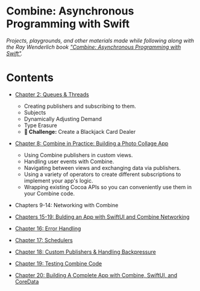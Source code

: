 # Combine: Asynchronous Programming with Swift

_Projects, playgrounds, and other materials made while following along with the Ray Wenderlich book ["Combine: Asynchronous Programming with Swift"](https://store.raywenderlich.com/products/combine-asynchronous-programming-with-swift)._


# Contents

- [Chapter 2: Queues & Threads](./02-publishers-and-subscribers)
    - Creating publishers and subscribing to them.
    - Subjects
    - Dynamically Adjusting Demand
    - Type Erasure
    - **🥅 Challenge:** Create a Blackjack Card Dealer


- [Chapter 8: Combine in Practice: Building a Photo Collage App](./08-photo-collage-app)
    - Using Combine publishers in custom views.
    - Handling user events with Combine.
    - Navigating between views and exchanging data via publishers.
    - Using a variety of operators to create different subscriptions to implement your app's logic.
    - Wrapping existing Cocoa APIs so you can conveniently use them in your Combine code.


- Chapters 9-14: Networking with Combine


- [Chapters 15-19: Bulding an App with SwiftUI and Combine Networking](./15-19-bitcoin-average-api-app)


- [Chapter 16: Error Handling](./16-error-handling)


- [Chapter 17: Schedulers](./17-schedulers)


- [Chapter 18: Custom Publishers & Handling Backpressure](./18-custom-publishers-and-handling-backpressure)


- [Chapter 19: Testing Combine Code](./19-testing-combine-code)


- [Chapter 20: Building A Complete App with Combine, SwiftUI, and CoreData](./20-building-a-complete-app)
